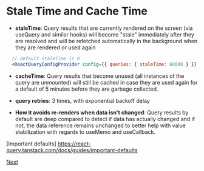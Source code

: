 # Stale Time and Cache Time

- **staleTime**: Query results that are currently rendered on the screen (via useQuery and similar hooks) will become "stale" immediately after they are resolved and will be refetched automatically in the background when they are rendered or used again

```jsx
  // default staleTime is 0
  <ReactQueryConfigProvider config={{ queries: { staleTime: 60000 } }} >
```

- **cacheTime**: Query results that become unused (all instances of the query are unmounted) will still be cached in case they are used again for a default of 5 minutes before they are garbage collected.

- **query retries**: 3 times, with exponential backoff delay

- **How it avoids re-renders when data isn't changed**: Query results by default are deep compared to detect if data has actually changed and if not, the data reference remains unchanged to better help with value stabilization with regards to useMemo and useCallback.

[Important defaults] <https://react-query.tanstack.com/docs/guides/important-defaults>

[Next](./07.md)
